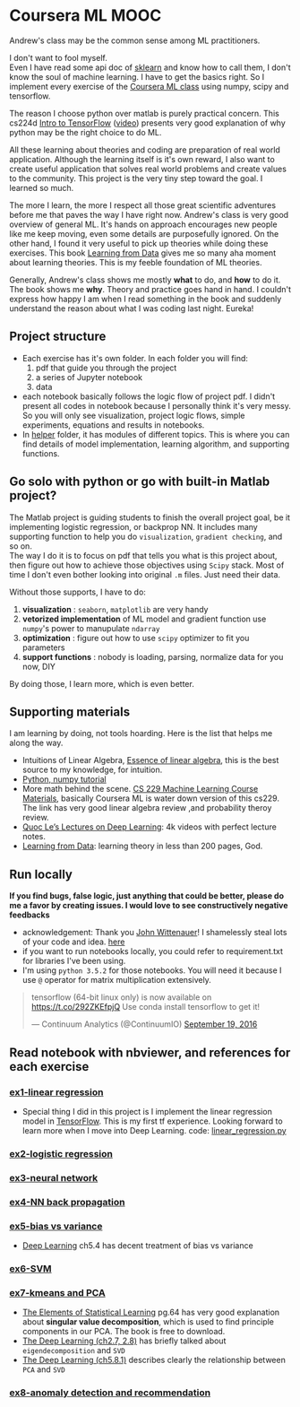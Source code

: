 # Coursera ML MOOC
Andrew's class may be the common sense among ML practitioners.  

I don't want to fool myself.  
Even I have read some api doc of [sklearn](http://scikit-learn.org/stable/modules/classes.html) and know how to call them, I don't know the soul of machine learning. I have to get the basics right. So I implement every exercise of the [Coursera ML class](https://www.coursera.org/learn/machine-learning/home/welcome) using numpy, scipy and tensorflow.  

The reason I choose python over matlab is purely practical concern. This cs224d [Intro to TensorFlow](http://cs224d.stanford.edu/lectures/CS224d-Lecture7.pdf) ([video](https://www.youtube.com/watch?v=L8Y2_Cq2X5s&index=7&list=PLmImxx8Char9Ig0ZHSyTqGsdhb9weEGam)) presents very good explanation of why python may be the right choice to do ML.  

All these learning about theories and coding are preparation of real world application. Although the learning itself is it's own reward, I also want to create useful application that solves real world problems and create values to the community. This project is the very tiny step toward the goal. I learned so much.  

The more I learn, the more I respect all those great scientific adventures before me that paves the way I have right now. Andrew's class is very good overview of general ML. It's hands on approach  encourages new people like me keep moving, even some details are purposefully ignored. On the other hand, I found it very useful to pick up theories while doing these exercises. This book [Learning from Data](http://amlbook.com/) gives me so many aha moment about learning theories. This is my feeble foundation of ML theories.

Generally, Andrew's class shows me mostly **what** to do, and **how** to do it. The book shows me **why**. Theory and practice goes hand in hand. I couldn't express how happy I am when I read something in the book and suddenly understand the reason about what I was coding last night. Eureka!

## Project structure
* Each exercise has it's own folder. In each folder you will find:
  1. pdf that guide you through the project
  2. a series of Jupyter notebook
  3. data
* each notebook basically follows the logic flow of project pdf. I didn't present all codes in notebook because I personally think it's very messy. So you will only see visualization, project logic flows, simple experiments, equations and results in notebooks.
* In [helper](https://github.com/icrtiou/coursera-ML/tree/master/helper) folder, it has modules of different topics. This is where you can find details of model implementation, learning algorithm, and supporting functions.

## Go solo with python or go with built-in Matlab project?
The Matlab project is guiding students to finish the overall project goal, be it implementing logistic regression, or backprop NN. It includes many supporting function to help you do `visualization`,  `gradient checking`, and so on.  
The way I do it is to focus on pdf that tells you what is this project about, then figure out how to achieve those objectives using `Scipy` stack. Most of time I don't even bother looking into original `.m` files. Just need their data.

Without those supports, I have to do:

1. **visualization** : `seaborn`, `matplotlib` are very handy  
2. **vetorized implementation** of ML model and gradient function use `numpy`'s power to manupulate `ndarray`  
3. **optimization** : figure out how to use `scipy` optimizer to fit you parameters  
4. **support functions** : nobody is loading, parsing, normalize data for you now, DIY  

By doing those, I learn more, which is even better.

## Supporting materials
I am learning by doing, not tools hoarding. Here is the list that helps me along the way.  
* Intuitions of Linear Algebra, [Essence of linear algebra](https://www.youtube.com/playlist?list=PLZHQObOWTQDPD3MizzM2xVFitgF8hE_ab), this is the best source to my knowledge, for intuition.
* [Python, numpy tutorial](http://cs231n.github.io/python-numpy-tutorial/)
* More math behind the scene. [CS 229 Machine Learning Course Materials](http://cs229.stanford.edu/materials.html), basically Coursera ML is water down version of this cs229. The link has very good linear algebra review ,and probability theroy review.
* [Quoc Le’s Lectures on Deep Learning](http://www.trivedigaurav.com/blog/quoc-les-lectures-on-deep-learning/): 4k videos with perfect lecture notes.
* [Learning from Data](http://amlbook.com/): learning theory in less than 200 pages, God.

## Run locally
**If you find bugs, false logic, just anything that could be better, please do me a favor by creating issues. I would love to see constructively negative feedbacks**  

* acknowledgement: Thank you [John Wittenauer](https://github.com/jdwittenauer?tab=overview&from=2016-08-01&to=2016-08-31&utf8=%E2%9C%93)! I shamelessly steal lots of your code and idea. [here](https://github.com/jdwittenauer/ipython-notebooks)    
* if you want to run notebooks locally, you could refer to requirement.txt for libraries I've been using.  
* I'm using `python 3.5.2` for those notebooks. You will need it because I use `@` operator for matrix multiplication extensively.  

<blockquote class="twitter-tweet" data-lang="en"><p lang="en" dir="ltr">tensorflow (64-bit linux only) is now available on <a href="https://t.co/292ZKEfpjQ">https://t.co/292ZKEfpjQ</a> Use conda install tensorflow to get it!</p>&mdash; Continuum Analytics (@ContinuumIO) <a href="https://twitter.com/ContinuumIO/status/777882145675096068">September 19, 2016</a></blockquote>
<script async src="//platform.twitter.com/widgets.js" charset="utf-8"></script>  

## Read notebook with nbviewer, and references for each exercise
### [ex1-linear regression](http://nbviewer.jupyter.org/github/icrtiou/coursera-ML/tree/master/ex1-linear%20regression/)
* Special thing I did in this project is I implement the linear regression model in [TensorFlow](https://www.tensorflow.org/). This is my first tf experience. Looking forward to learn more when I move into Deep Learning. code: [linear_regression.py](https://github.com/icrtiou/coursera-ML/blob/master/helper/linear_regression.py)

### [ex2-logistic regression](http://nbviewer.jupyter.org/github/icrtiou/coursera-ML/tree/master/ex2-logistic%20regression/)
### [ex3-neural network](http://nbviewer.jupyter.org/github/icrtiou/coursera-ML/tree/master/ex3-neural%20network/)
### [ex4-NN back propagation](http://nbviewer.jupyter.org/github/icrtiou/coursera-ML/tree/master/ex4-NN%20back%20propagation/)
### [ex5-bias vs variance](http://nbviewer.jupyter.org/github/icrtiou/coursera-ML/tree/master/ex5-bias%20vs%20variance/)  
* [Deep Learning](http://www.deeplearningbook.org/) ch5.4 has decent treatment of bias vs variance  

### [ex6-SVM](http://nbviewer.jupyter.org/github/icrtiou/coursera-ML/tree/master/ex6-SVM/)
### [ex7-kmeans and PCA](http://nbviewer.jupyter.org/github/icrtiou/coursera-ML/tree/master/ex7-kmeans%20and%20PCA/)
* [The Elements of
Statistical Learning](http://statweb.stanford.edu/~tibs/ElemStatLearn/) pg.64 has very good explanation about **singular value decomposition**, which is used to find principle components in our PCA. The book is free to download.  
* [The Deep Learning (ch2.7, 2.8)](http://www.deeplearningbook.org/) has briefly talked about `eigendecomposition` and `SVD`
* [The Deep Learning (ch5.8.1)](http://www.deeplearningbook.org/) describes clearly the relationship between `PCA` and `SVD`

### [ex8-anomaly detection and recommendation](http://nbviewer.jupyter.org/github/icrtiou/coursera-ML/tree/master/ex8-anomaly%20detection%20and%20recommendation/)
